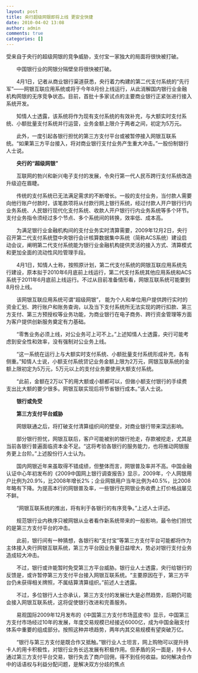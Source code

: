 ```yaml
---
layout: post
title: 央行超级网银即将上线 更安全快捷 
date: 2010-04-02 13:08
author: admin
comments: true
categories: []
---
```

受来自于央行的超级网银的竞争威胁，支付宝一家独大的局面将很快被打破。

　　中国银行业的网银分隔壁垒将很快被打破。

　　4月1日，记者从商业银行渠道获悉，央行着力构建的第二代支付系统的“先行军”——网银互联应用系统或将于今年8月份上线运行，从此消解国内银行业金融机构网银的无序竞争状态。目前，首批十多家试点的主要商业银行正紧张进行接入系统开发。

　　知情人士透露，该系统将作为现有支付系统的有效补充，与大额实时支付系统、小额批量支付系统并行运营，业务金额上限介于两者之间，初定为5万元。

　　此外，一度引起各银行担忧的第三方支付平台或被暂停接入网银互联系统。“如果第三方平台接入，将对商业银行支付业务产生重大冲击。”一股份制银行人士说。

　　<strong>央行的“超级网银”</strong>

　　互联网的勃兴和新兴电子支付的发展，令央行第一代人民币跨行支付系统改造升级迫在眉睫。

　　传统的支付系统已无法满足需求的不断增长。一般的支付业务，当付款人需要向他行账户付款时，该笔款项将从付款行网上银行系统，经过付款人开户银行行内业务系统、人民银行现代化支付系统、收款人开户银行行内业务系统等多个环节。支付业务指令须经过多个节点、多个系统间的转换，效率低、成本高。

　　为满足银行业金融机构间的支付业务实时清算需要，2009年12月2日，央行召开第二代支付系统暨中央银行会计核算数据集中系统（简称ACS系统）建设启动会议，阐明第二代支付系统能为银行业金融机构提供灵活的接入方式、清算模式和更加全面的流动性风险管理手段。

　　4月1日，知情人士称，按照原计划，第二代支付系统的网银互联应用系统先行建设，原本拟于2010年6月底前上线运行，第二代支付系统其他应用系统和ACS系统于2011年6月底前上线运行。不过从目前准备情形看，网银互联系统可能要到8月份上线。

　　该网银互联应用系统可谓“超级网银”， 能为个人和单位用户提供跨行实时的资金汇划、跨行账户和账务查询，以及当下支付系统所无法实现的跨行扣款、第三方支付、第三方预授权等业务功能，为商业银行在电子商务、跨行资金管理等方面为客户提供创新服务奠定有力基础。

　　“零售业务必须上线，对公业务可上可不上。”上述知情人士透露，央行可能考虑到安全性和效率，没有强制对公业务上线。

　　“这一系统在运行上与大额实时支付系统、小额批量支付系统形成补充，各有侧重。”知情人士说，小额支付系统贷记业务金额上限为2万元，网银互联系统的金额上限初定为5万元，5万元以上的支付业务要使用大额支付系统。

　　“此前，金额在2万以下的用大额或小额都可以，但做小额支付银行的手续费支出比大额的要少很多。网银互联实现后将节省银行成本。”该人士说。

<strong>　　银行或免受

　　第三方支付平台威胁</strong>

　　网银联通之后，将打破支付清算组织间的壁垒，对商业银行带来深远影响。

　　部分银行担忧，网银互联后，客户可能被别的银行抢走，存款被挖走，尤其是当前各银行普遍面临资本金不足。“这将考验各银行的服务能力，也将推动网银服务更上台阶。”上述股份行人士认为。

　　国内网银近年来虽取得不错成绩，但整体而言，网银普及率并不高。中国金融认证中心年初发布的《2009中国网上银行调查报告》显示，2009年，个人网银用户比例为20.9%，比2008年增长2%；企业网银用户当年比例为40.5%，比2008年略有下降。为提高本行的网银普及率，一些银行在网银业务收费上打价格战屡见不鲜。

　　“网银互联系统的推出，将有利于各银行的有序竞争。”上述人士评述。

　　规范银行业内秩序只被网银从业者看作新系统带来的一般影响，最令他们担忧的是第三方支付平台的冲击。

　　此前，银行间有一种猜想，各银行和“支付宝”等第三方支付平台可能都将作为主体接入央行网银互联系统，第三方平台因业务量日益增大，势必对银行支付业务造成较大冲击。

　　不过，银行或许能暂时免受第三方平台威胁。银行业人士透露，央行给银行的反馈是，或许暂停第三方支付平台接入网银互联系统。“主要原因在于，第三方平台仍未获得相关牌照，不属结算清算组织。”前述人士透露。

　　不过，多位银行人士亦承认，第三方支付的发展壮大是必然趋势，后期仍可能会接入网银互联系统，这将促使银行改进和完善服务。

　　易观国际2009年12月发布的《中国第三方支付市场蓝皮书》显示，中国第三方支付市场经过10年的发展，年度交易规模已经接近6000亿，成为中国金融支付体系中重要的组成部分。按照这种井喷趋势，两年内其交易规模有望突破万亿。

　　“银行与第三方支付是既合作又抵触。”银行业人士坦言，网上购物可以提升持卡人的用卡积极性，对银行业务长远发展有积极作用。但矛盾的另一面是，持卡人通过第三方支付平台交易，银行失去了商户回佣，得不到任何收益。如何解决合作中的话语权与利益分配问题，是解决双方分歧的焦点
